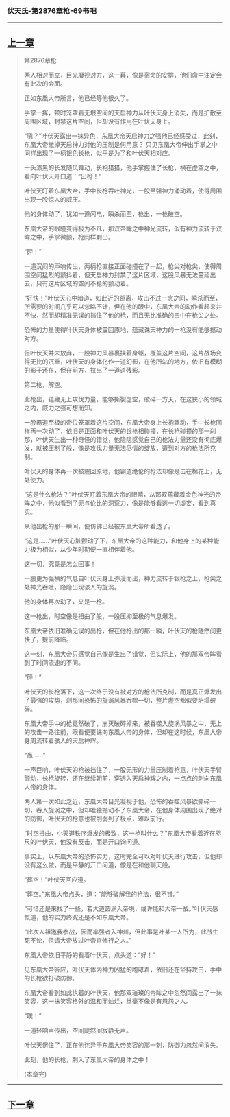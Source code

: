 ### 伏天氏-第2876章枪-69书吧

--------
[上一章](./2920d6339522d4af64f881e338c80e3d.md)
--------


>
>
>
>第2876章枪
>
>两人相对而立，目光凝视对方，这一幕，像是宿命的安排，他们命中注定会有此次的会面。
>
>正如东凰大帝所言，他已经等他很久了。
>
>手掌一挥，顿时笼罩着无垠空间的天启神力从叶伏天身上消失，而是扩散至周围区域，封禁这片空间，但却没有作用在叶伏天身上。
>
>“嗯？”叶伏天露出一抹异色，东凰大帝天启神力之强他已经感受过，此刻，东凰大帝撤掉天启神力对他的压制是何用意？
>只见东凰大帝伸出手掌之中同样出现了一柄银色长枪，似乎是为了和叶伏天相对应。
>
>一头漆黑的长发随风舞动，长袍猎猎，他手掌握住了长枪，横在虚空之中，看向叶伏天开口道：“出枪！”
>
>叶伏天盯着东凰大帝，手中长枪吞吐神光，一股至强神力涌动着，使得周围出现一股惊人的威压。
>
>他的身体动了，犹如一道闪电，瞬杀而至，枪出，一枪破空。
>
>东凰大帝的眼瞳变得极为不凡，那双帝眸之中神光流转，似有神力流转于双眸之中，手掌微颤，枪同样刺出。
>
>“砰！”
>
>一道沉闷的声响传出，两柄枪直接正面碰撞在了一起，枪尖对枪尖，使得周围空间猛烈的颤抖着，但天启神力封禁了这片区域，这股风暴无法蔓延出去，只有这片区域的空间不稳的颤动着。
>
>“好快！”叶伏天心中暗道，如此近的距离，攻击不过一念之间，瞬杀而至，所需要的时间几乎可以忽略不计，但在他的眼中，东凰大帝的动作看起来并不快，然而却精准无误的挡住了他的枪，而且无比准确的击中在枪尖之处。
>
>恐怖的力量使得叶伏天身体被震回原地，蕴藏诛天神力的一枪没有能够撼动对方。
>
>但叶伏天并未放弃，一股神力风暴裹挟着身躯，覆盖这片空间，这片战场变得无比的沉重，叶伏天的身体化作一道幻影，在他所站的地方，依旧有模糊的影子还在，但在前方，拉出了一道道残影。
>
>第二枪，解空。
>
>此枪出，蕴藏无上攻伐力量，能够撕裂虚空，破碎一方天，在这狭小的领域之内，威力之强可想而知。
>
>一股霸道至极的帝位笼罩着这片空间，东凰大帝身上长袍飘动，手中长枪同样再一次动了，依旧是正面和叶伏天的银枪相碰撞，在长枪碰撞的那一刹那，叶伏天生出一种奇怪的错觉，他隐隐感觉自己的枪法力量还没有彻底爆发，就被压制了般，像是攻伐力量无法尽情的绽放，遭到对方的枪法所克制。
>
>叶伏天的身体再一次被震回原地，他霸道绝伦的枪法却像是击在棉花上，无处使力。
>
>“这是什么枪法？”叶伏天盯着东凰大帝的眼睛，从那双蕴藏着金色神光的帝眸之中，他似看到了无与伦比的洞察力，像是能够看透一切虚妄，看到真实。
>
>从他出枪的那一瞬间，便仿佛已经被东凰大帝所看透了。
>
>“这是……”叶伏天心脏颤动了下，东凰大帝的这种能力，和他身上的某种能力极为相似，从少年时期便一直相伴着他。
>
>这一切，究竟是怎么回事！
>
>一股更为强横的气息自叶伏天身上弥漫而出，神力流转于银枪之上，枪尖之处神光吞吐，隐隐出现骇人的旋涡。
>
>他的身体再次动了，又是一枪。
>
>这一枪出，时空像是扭曲了般，一股压抑至极的气息爆发。
>
>东凰大帝依旧准确无误的出枪，但在他枪出的那一瞬，叶伏天的枪陡然间更快了，提前降临。
>
>这一刻，东凰大帝只感觉自己像是生出了错觉，但实际上，他的那双帝眸看到了时间流速的不同。
>
>“砰！”
>
>叶伏天的长枪落下，这一次终于没有被对方的枪法所克制，而是真正爆发出了最强的攻势，刹那间恐怖的旋涡风暴吞噬一切，整片虚空都似要坍塌破碎。
>
>东凰大帝手中的枪竟然破了，崩灭破碎掉来，被吞噬入旋涡风暴之中，无上的攻击一路往前，眼看便要诛向东凰大帝的身体，但却在这时候，东凰大帝身周流转着骇人的天启神辉。
>
>“轰……”
>
>一声巨响，叶伏天的枪被挡住了，一股无形的力量压制着枪意，叶伏天手臂颤动，长枪旋转，还在继续朝前，穿透入天启神辉之内，一点点的刺向东凰大帝的身体。
>
>两人第一次如此之近，东凰大帝目光凝视于他，恐怖的吞噬风暴欲撕碎一切，吞入旋涡之中，但却唯独撼动不了东凰大帝，在他身体周围出现了绝对的防御，叶伏天的枪意也被削弱到了极点，难以前行。
>
>“时空扭曲，小天道秩序爆发的极致，这一枪叫什么？”东凰大帝看着近在咫尺的叶伏天，他没有反击，而是开口询问道。
>
>事实上，以东凰大帝的恐怖实力，这时完全可以对叶伏天进行攻击，但他却没有这么做，而是平静的开口问道，像是在和他聊天般。
>
>“葬空！”叶伏天回应道。
>
>“葬空。”东凰大帝点头，道：“能够破解我的枪法，很不错。”
>
>“可惜还是来找了一些，若大道圆满入帝境，或许能和大帝一战。”叶伏天感慨道，他的实力终究还是不如东凰大帝。
>
>“此次人祖邀我参战，因而率强者入神州，但此事是叶某一人所为，此战生死不论，但请大帝放过叶帝宫修行之人。”
>
>东凰大帝依旧平静的看着叶伏天，点头道：“好！”
>
>见东凰大帝答应，叶伏天体内神力凶猛的咆哮着，依旧还在坚持攻击，手中的长枪欲打破防御。
>
>东凰大帝看到如此执着的叶伏天，他那双璀璨的帝眸之中忽然间露出了一抹笑容，这一抹笑容格外的温和而灿烂，丝毫不像是有恩怨之人。
>
>“噗！”
>
>一道轻响声传出，空间陡然间寂静无声。
>
>叶伏天愣住了，正在他诧异于东凰大帝笑容的那一刻，防御力忽然间消失。
>
>此刻，他的长枪，刺入了东凰大帝的身体之中！
>
>(本章完)
>
>

--------
[下一章](./f362b863ef7b4bf69c6e61edd7f86e28.md)
--------
